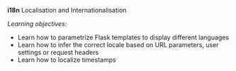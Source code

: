 **i18n**
Localisation and Internationalisation

*Learning objectives:*
- Learn how to parametrize Flask templates to display different languages
- Learn how to infer the correct locale based on URL parameters, user settings or request headers
- Learn how to localize timestamps
